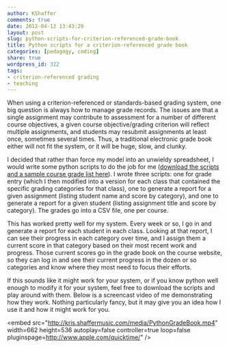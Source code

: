 ```yaml
---
author: KShaffer
comments: true
date: 2012-04-12 13:43:29
layout: post
slug: python-scripts-for-criterion-referenced-grade-book
title: Python scripts for a criterion-referenced grade book
categories: [pedagogy, coding]
share: true
wordpress_id: 322
tags:
- criterion-referenced grading
- teaching
---
```


When using a criterion-referenced or standards-based grading system, one big question is always how to manage grade records. The issues are that a single assignment may contribute to assessment for a number of different course objectives, a given course objective/grading criterion will reflect multiple assignments, and students may resubmit assignments at least once, sometimes several times. Thus, a traditional electronic grade book either will not fit the system, or it will be huge, slow, and clunky.

I decided that rather than force my model into an unwieldy spreadsheet, I would write some python scripts to do the job for me (<a href="http://kris.shaffermusic.com/media/gradebook.zip">download the scripts and a sample course grade list here</a>). I wrote three scripts: one for grade entry (which I then modified into a version for each class that contained the specific grading categories for that class), one to generate a report for a given assignment (listing student name and score by category), and one to generate a report for a given student (listing assignment title and score by category). The grades go into a CSV file, one per course.

This has worked pretty well for my system. Every week or so, I go in and generate a report for each student in each class. Looking at that report, I can see their progress in each category over time, and I assign them a current score in that category based on their most recent work and progress. Those current scores go in the grade book on the course website, so they can log in and see their current progress in the dozen or so categories and know where they most need to focus their efforts.

If this sounds like it might work for your system, or if you know python well enough to modify it for your system, feel free to download the scripts and play around with them. Below is a screencast video of me demonstrating how they work. Nothing particularly fancy, but it may give you an idea how I use it and how it might work for you.

<embed src="http://kris.shaffermusic.com/media/PythonGradeBook.mp4" width=662 height=536 autoplay=false controller=true loop=false pluginspage=http://www.apple.com/quicktime/" />
